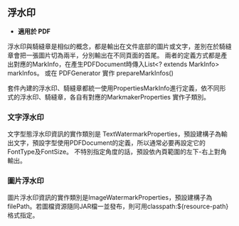 ## 浮水印

* **適用於 PDF**

浮水印與騎縫章是相似的概念，都是輸出在文件底部的圖片或文字，差別在於騎縫章會把一張圖片切為兩半，分別輸出在不同頁面的首尾。
兩者的定義方式都是產出對應的MarkInfo，在產生PDFDocument時傳入List<? extends MarkInfo> markInfos。
或在 PDFGenerator 實作 prepareMarkInfos()

套件內建的浮水印、騎縫章都統一使用PropertiesMarkInfo進行定義，依不同形式的浮水印、騎縫章，各自有對應的MarkmakerProperties 實作子類別。


### 文字浮水印

文字型態浮水印資訊的實作類別是 TextWatermarkProperties，預設建構子為輸出文字，預設字型使用PDFDocument的定義，所以通常必要再設定它的FontType及FontSize。
不特別指定角度的話，預設依內頁範圍的左下-右上對角輸出。



### 圖片浮水印
圖片浮水印資訊的實作類別是ImageWatermarkProperties，預設建構子為filePath。若圖檔資源隨同JAR檔一並發布，則可用classpath:${resource-path}格式指定。

